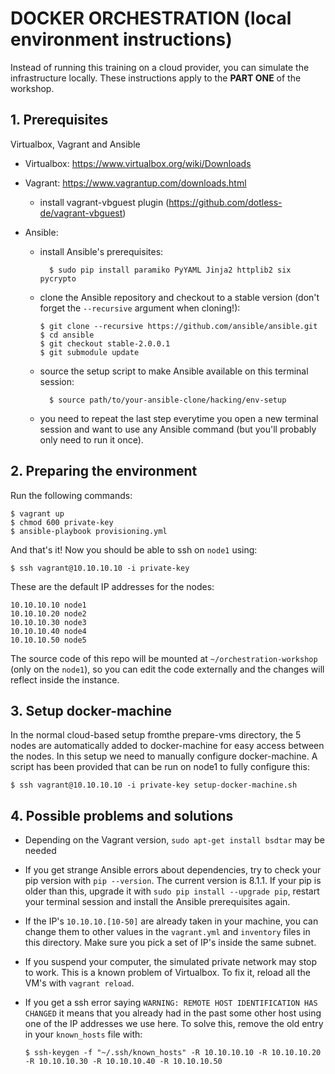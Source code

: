 DOCKER ORCHESTRATION (local environment instructions)
=====================================================

Instead of running this training on a cloud provider, you can simulate the
infrastructure locally. These instructions apply to the **PART ONE** of the
workshop.


## 1. Prerequisites

Virtualbox, Vagrant and Ansible

- Virtualbox: https://www.virtualbox.org/wiki/Downloads

- Vagrant: https://www.vagrantup.com/downloads.html
  - install vagrant-vbguest plugin (https://github.com/dotless-de/vagrant-vbguest)

- Ansible:
  - install Ansible's prerequisites:

          $ sudo pip install paramiko PyYAML Jinja2 httplib2 six pycrypto

  - clone the Ansible repository and checkout to a stable version
    (don't forget the `--recursive` argument when cloning!):

        $ git clone --recursive https://github.com/ansible/ansible.git
        $ cd ansible
        $ git checkout stable-2.0.0.1
        $ git submodule update

  - source the setup script to make Ansible available on this terminal session:

          $ source path/to/your-ansible-clone/hacking/env-setup

  - you need to repeat the last step everytime you open a new terminal session
    and want to use any Ansible command (but you'll probably only need to run
    it once).


## 2. Preparing the environment

Run the following commands:

    $ vagrant up
    $ chmod 600 private-key
    $ ansible-playbook provisioning.yml

And that's it! Now you should be able to ssh on `node1` using:

    $ ssh vagrant@10.10.10.10 -i private-key

These are the default IP addresses for the nodes:

    10.10.10.10 node1
    10.10.10.20 node2
    10.10.10.30 node3
    10.10.10.40 node4
    10.10.10.50 node5

The source code of this repo will be mounted at `~/orchestration-workshop`
(only on the `node1`), so you can edit the code externally and the changes
will reflect inside the instance.


## 3. Setup docker-machine

In the normal cloud-based setup fromthe prepare-vms directory, the 5 nodes
are automatically added to docker-machine for easy access between the nodes.
In this setup we need to manually configure docker-machine.  A script has
been provided that can be run on node1 to fully configure this:

    $ ssh vagrant@10.10.10.10 -i private-key setup-docker-machine.sh


## 4. Possible problems and solutions

- Depending on the Vagrant version, `sudo apt-get install bsdtar` may be needed

- If you get strange Ansible errors about dependencies, try to check your pip
  version with `pip --version`. The current version is 8.1.1. If your pip is
  older than this, upgrade it with `sudo pip install --upgrade pip`, restart
  your terminal session and install the Ansible prerequisites again.

- If the IP's `10.10.10.[10-50]` are already taken in your machine, you can
  change them to other values in the `vagrant.yml` and `inventory` files in
  this directory. Make sure you pick a set of IP's inside the same subnet.

- If you suspend your computer, the simulated private network may stop to
  work. This is a known problem of Virtualbox. To fix it, reload all the VM's
  with `vagrant reload`.

- If you get a ssh error saying `WARNING: REMOTE HOST IDENTIFICATION HAS CHANGED`
  it means that you already had in the past some other host using one of the
  IP addresses we use here. To solve this, remove the old entry in your
  `known_hosts` file with:

      $ ssh-keygen -f "~/.ssh/known_hosts" -R 10.10.10.10 -R 10.10.10.20 -R 10.10.10.30 -R 10.10.10.40 -R 10.10.10.50
